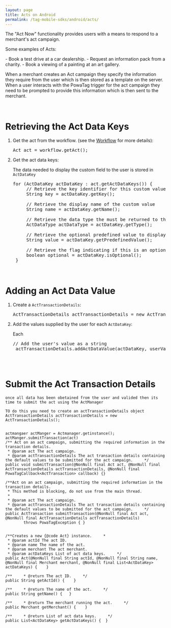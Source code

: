 ```yaml
---
layout: page
title: Acts on Android
permalink: /tag-mobile-sdks/android/acts/
---
```


The "Act Now" functionality provides users with a means to respond to a merchant's act campaign.
<p>Some examples of Acts:</p>
 - Book a test drive at a car dealership.
 - Request an information pack from a charity.
 - Book a viewing of a painting at an art gallery.

When a merchant creates an Act campaign they specify the information they require from the user which is then stored as a template on the server. 
When a user interacts with the PowaTag trigger for the act campaign they need to be prompted to provide this information which is then sent to the merchant. 

<br/>

# Retrieving the Act Data Keys

1. Get the act from the workflow. (see the [Workflow]({{site.baseurl}}/tag-mobile-sdks/android/workflows) for more details):

	<pre>Act act = workflow.getAct();</pre>
	
2. Get the act data keys:
	
	The data needed to display the custom field to the user is stored in <code>ActDataKey</code> 

	<pre>for (ActDataKey actDataKey : act.getActDataKeys()) {
		// Retrieve the key identifier for this custom value
		String key = actDataKey.getKey();
		
		// Retrieve the display name of the custom value
		String name = actDataKey.getName();
		
		// Retrieve the data type the must be returned to the SDK. valid types are String, Timestamp, Email,Flag
		ActDataType actDataType = actDataKey.getType();
		
		// Retrieve the optional predefined value to display to the user
		String value = actDataKey.getPredefinedValue();
		
		// Retrieve the flag indicating if this is an optional field
		boolean optional = actDataKey.isOptional();
	}</pre>

<br/>
	
# Adding an Act Data Value

1. Create a <code>ActTransactionDetails</code>:

	<pre>ActTransactionDetails actTransactionDetails = new ActTransactionDetails();</pre>

2. Add the values supplied by the user for each <code>ActDataKey</code>:

	Each
	
	<pre>// Add the user's value as a string
	actTransactionDetails.addActDataValue(actDataKey, userValueString)
	
<br/>	
		
# Submit the Act Transaction Details

	once all data has been obetained from the user and valided then its time to submit the act using the ActManager
	
	TO do this you need to create an actTransactionDetails object
	ActTransactionDetails actTransactionDetails = new ActTransactionDetails();
	
	
	actmangaer actManger = Actmanager.getinstance();
	actManger.submitTransaction(act)
    /** Act on an act campaign, submitting the required information in the transaction details.
     * @param act The act campaign.
     * @param actTransactionDetails The act transaction details containing the default values to be submitted for the act campaign.     */
    public void submitTransaction(@NonNull final Act act, @NonNull final ActTransactionDetails actTransactionDetails, @NonNull final PowaTagCallback<ActTransaction> callback) {}

    /**Act on an act campaign, submitting the required information in the transaction details.
     * This method is blocking, do not use from the main thread.
     *
     * @param act The act campaign.
     * @param actTransactionDetails The act transaction details containing the default values to be submitted for the act campaign.     */
    public ActTransaction submitTransaction(@NonNull final Act act, @NonNull final ActTransactionDetails actTransactionDetails)
            throws PowaTagException { }


    /**Creates a new {@code Act} instance.     *
     * @param actId The act ID.
     * @param name The name of the act.
     * @param merchant The act merchant.
     * @param actDataKeys List of act data keys.     */
    public Act(@NonNull final String actId, @NonNull final String name, @NonNull final Merchant merchant, @NonNull final List<ActDataKey> actDataKeys) {    }

    /**     * @return The act ID.     */
    public String getActId() {    }

    /**     * @return The name of the act.     */
    public String getName() {   }

    /**     * @return The merchant running the act.     */
    public Merchant getMerchant() {    }

    /**     * @return List of act data keys.     */
    public List<ActDataKey> getActDataKeys() {  }
			
 